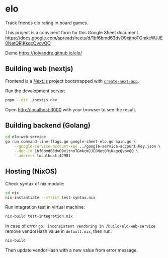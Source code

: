 # elo
Track friends elo rating in board games.

This project is a convinent form for this Google Sheet document https://docs.google.com/spreadsheets/d/1bf6bmd63dvO9xjtnoTGmkcWJJE0NetQRjKkgcQvovQQ

Demo https://tolyandre.github.io/elo/


## Building web (nextjs)

Frontend is a [Next.js](https://nextjs.org) project bootstrapped with [`create-next-app`](https://nextjs.org/docs/app/api-reference/cli/create-next-app).

Run the development server:

```bash
pnpm --dir ./nextjs dev
```

Open [http://localhost:3000](http://localhost:3000) with your browser to see the result.

## Building backend (Golang)

```bash
cd elo-web-service
go run command-line-flags.go google-sheet-elo.go main.go \
    --google-service-account-key ../google-service-account-key.json \
    --doc-id 1bf6bmd63dvO9xjtnoTGmkcWJJE0NetQRjKkgcQvovQQ \
    --address localhost:42981
```

## Hosting (NixOS)

Check syntax of nix module:
```bash
cd nix
nix-instantiate --strict test-syntax.nix
```

Run integration test in virtual machine:
```bash
nix-build test-integration.nix
```

In case of error `go: inconsistent vendoring in /build/elo-web-service` remove vendorHash value in `default.nix`, then run:
```bash
nix-build
```
Then update vendorHash with a new value from error message.



